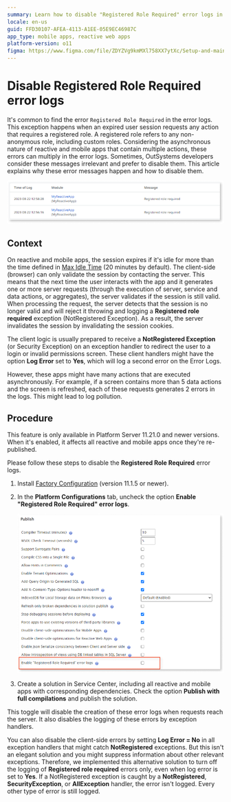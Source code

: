 ```yaml
---
summary: Learn how to disable "Registered Role Required" error logs in OutSystems 11 (O11) for cleaner error management in reactive and mobile apps.
locale: en-us
guid: FFD30107-AFEA-4113-A1EE-05E9EC46987C
app_type: mobile apps, reactive web apps
platform-version: o11
figma: https://www.figma.com/file/ZDYZVg9kmMXl758XX7ytXc/Setup-and-maintain-your-OutSystems-Infrastructure?type=design&node-id=2635%3A724&mode=design&t=PPL7U8XyNSIpuC5w-1
---
```


# Disable Registered Role Required error logs

It's common to find the error `Registered Role Required` in the error logs. This exception happens when an expired user session requests any action that requires a registered role. A registered role refers to any non-anonymous role, including custom roles. Considering the asynchronous nature of reactive and mobile apps that contain multiple actions, these errors can multiply in the error logs. Sometimes, OutSystems developers consider these messages irrelevant and prefer to disable them. This article explains why these error messages happen and how to disable them. 

![Example of Registered Role Required error messages in the OutSystems error log.](images/disable-registered-role-error-sc.png "Screenshot of the Registered Role Required error in OutSystems logs")

## Context

On reactive and mobile apps, the session expires if it's idle for more than the time defined in [Max Idle Time](../../security/configure-authentication.md) (20 minutes by default). The client-side (browser) can only validate the session by contacting the server. This means that the next time the user interacts with the app and it generates one or more server requests (through the execution of server, service and data actions, or aggregates), the server validates if the session is still valid. When processing the request, the server detects that the session is no longer valid and will reject it throwing and logging a **Registered role required** exception (NotRegistered Exception). As a result, the server invalidates the session by invalidating the session cookies.

The client logic is usually prepared to receive a **NotRegistered Exception** (or Security Exception) on an exception handler to redirect the user to a login or invalid permissions screen. These client handlers might have the option **Log Error** set to **Yes**, which will log a second error on the Error Logs.

However, these apps might have many actions that are executed asynchronously. For example, if a screen contains more than 5 data actions and the screen is refreshed, each of these requests generates 2 errors in the logs. This might lead to log pollution.


## Procedure

<div class="info" markdown="1">

This feature is only available in Platform Server 11.21.0 and newer versions. When it's enabled, it affects all reactive and mobile apps once they're re-published. 

</div>

Please follow these steps to disable the **Registered Role Required** error logs.

1. Install [Factory Configuration](https://www.outsystems.com/forge/component-overview/25/factory-configuration) (version 11.1.5 or newer).

1. In the **Platform Configurations** tab, uncheck the option **Enable "Registered Role Required" error logs**.

    ![Screenshot showing the Factory Configuration setting to disable Registered Role Required error logs in OutSystems.](images/disable-registered-role-error.png "Factory Configuration option to disable Registered Role Required error logs")

1. Create a solution in Service Center, including all reactive and mobile apps with corresponding dependencies. Check the option **Publish with full compilations** and publish the solution. 

This toggle will disable the creation of these error logs when requests reach the server. It also disables the logging of these errors by exception handlers. 

You can also disable the client-side errors by setting **Log Error = No** in all exception handlers that might catch **NotRegistered** exceptions. But this isn't an elegant solution and you might suppress information about other relevant exceptions. Therefore, we implemented this alternative solution to turn off the logging of **Registered role required** errors only, even when log error is set to **Yes**. If a NotRegistered exception is caught by a **NotRegistered**, **SecurityException**, or **AllException** handler, the error isn't logged. Every other type of error is still logged.
